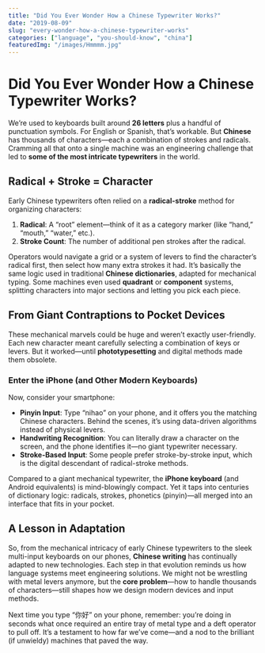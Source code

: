 ```yaml
---
title: "Did You Ever Wonder How a Chinese Typewriter Works?"
date: "2019-08-09"
slug: "every-wonder-how-a-chinese-typewriter-works"
categories: ["language", "you-should-know", "china"]
featuredImg: "/images/Hmmmm.jpg"
---
```


# Did You Ever Wonder How a Chinese Typewriter Works?

We’re used to keyboards built around **26 letters** plus a handful of punctuation symbols. For English or Spanish, that’s workable. But **Chinese** has thousands of characters—each a combination of strokes and radicals. Cramming all that onto a single machine was an engineering challenge that led to **some of the most intricate typewriters** in the world.

## Radical + Stroke = Character
Early Chinese typewriters often relied on a **radical-stroke** method for organizing characters:
1. **Radical**: A “root” element—think of it as a category marker (like “hand,” “mouth,” “water,” etc.).
2. **Stroke Count**: The number of additional pen strokes after the radical.

Operators would navigate a grid or a system of levers to find the character’s radical first, then select how many extra strokes it had. It’s basically the same logic used in traditional **Chinese dictionaries**, adapted for mechanical typing. Some machines even used **quadrant** or **component** systems, splitting characters into major sections and letting you pick each piece.

## From Giant Contraptions to Pocket Devices
These mechanical marvels could be huge and weren’t exactly user-friendly. Each new character meant carefully selecting a combination of keys or levers. But it worked—until **phototypesetting** and digital methods made them obsolete.

### Enter the iPhone (and Other Modern Keyboards)
Now, consider your smartphone:
- **Pinyin Input**: Type “nihao” on your phone, and it offers you the matching Chinese characters. Behind the scenes, it’s using data-driven algorithms instead of physical levers.
- **Handwriting Recognition**: You can literally draw a character on the screen, and the phone identifies it—no giant typewriter necessary.
- **Stroke-Based Input**: Some people prefer stroke-by-stroke input, which is the digital descendant of radical-stroke methods.

Compared to a giant mechanical typewriter, the **iPhone keyboard** (and Android equivalents) is mind-blowingly compact. Yet it taps into centuries of dictionary logic: radicals, strokes, phonetics (pinyin)—all merged into an interface that fits in your pocket.

## A Lesson in Adaptation
So, from the mechanical intricacy of early Chinese typewriters to the sleek multi-input keyboards on our phones, **Chinese writing** has continually adapted to new technologies. Each step in that evolution reminds us how language systems meet engineering solutions. We might not be wrestling with metal levers anymore, but the **core problem**—how to handle thousands of characters—still shapes how we design modern devices and input methods.

Next time you type “你好” on your phone, remember: you’re doing in seconds what once required an entire tray of metal type and a deft operator to pull off. It’s a testament to how far we’ve come—and a nod to the brilliant (if unwieldy) machines that paved the way.